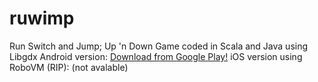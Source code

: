 # ruwimp
Run Switch and Jump; Up 'n Down Game coded in Scala and Java using Libgdx
Android version: [Download from Google Play!](https://play.google.com/store/apps/details?id=com.tagor.ras&hl=en)
iOS version using RoboVM (RIP): (not avalable)

